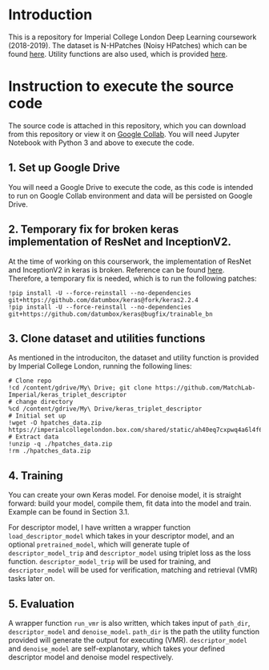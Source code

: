 # Introduction
This is a repository for Imperial College London Deep Learning coursework (2018-2019). The dataset is N-HPatches (Noisy HPatches) which can be found [here](https://github.com/MatchLab-Imperial/deep-learning-course). Utility functions are also used, which is provided [here](https://github.com/MatchLab-Imperial/keras_triplet_descriptor). 

# Instruction to execute the source code
The source code is attached in this repository, which you can download from this repository or view it on [Google Collab](https://colab.research.google.com/github/CliveWongTohSoon/EE3-25-Deep-Learning-2018-2019-CW3915/blob/master/cw3915_DL.ipynb?target=_blank). You will need Jupyter Notebook with Python 3 and above to execute the code. 

## 1. Set up Google Drive
You will need a Google Drive to execute the code, as this code is intended to run on Google Collab environment and data will be persisted on Google Drive. 
## 2. Temporary fix for broken keras implementation of ResNet and InceptionV2. 
At the time of working on this courserwork, the implementation of ResNet and InceptionV2 in keras is broken. Reference can be found [here](https://github.com/keras-team/keras/issues/11927). Therefore, a temporary fix is needed, which is to run the following patches:
```
!pip install -U --force-reinstall --no-dependencies git+https://github.com/datumbox/keras@fork/keras2.2.4
!pip install -U --force-reinstall --no-dependencies git+https://github.com/datumbox/keras@bugfix/trainable_bn
```
## 3. Clone dataset and utilities functions
As mentioned in the introduciton, the dataset and utility function is provided by Imperial College London, running the following lines:
```
# Clone repo
!cd /content/gdrive/My\ Drive; git clone https://github.com/MatchLab-Imperial/keras_triplet_descriptor
# change directory
%cd /content/gdrive/My\ Drive/keras_triplet_descriptor 
# Initial set up
!wget -O hpatches_data.zip https://imperialcollegelondon.box.com/shared/static/ah40eq7cxpwq4a6l4f62efzdyt8rm3ha.zip
# Extract data
!unzip -q ./hpatches_data.zip
!rm ./hpatches_data.zip
```

## 4. Training
You can create your own Keras model. For denoise model, it is straight forward: build your model, compile them, fit data into the model and train. Example can be found in Section 3.1. 

For descriptor model, I have written a wrapper function `load_descriptor_model` which takes in your descriptor model, and an optional `pretrained_model`, which will generate tuple of `descriptor_model_trip` and `descriptor_model` using triplet loss as the loss function. `descriptor_model_trip` will be used for training, and `descriptor_model` will be used for verification, matching and retrieval (VMR) tasks later on. 

## 5. Evaluation
A wrapper function `run_vmr` is also written, which takes input of `path_dir`, `descriptor_model` and `denoise_model`. `path_dir` is the path the utility function provided will generate the output for executing (VMR). `descriptor_model` and `denoise_model` are self-explanotary, which takes your defined descriptor model and denoise model respectively. 

